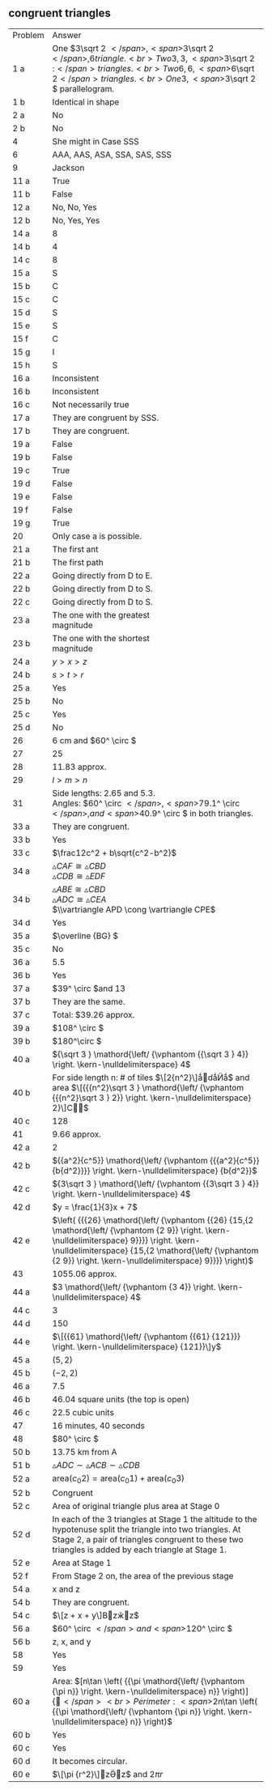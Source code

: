 
## congruent triangles


|||
|-------|------|
|Problem|Answer|
|1 a|One <span>$3\sqrt 2 $</span>, <span>$3\sqrt 2 $</span>, 6 triangle.<br>Two 3, 3, <span>$3\sqrt 2 :$</span> triangles.<br>Two 6, 6, <span>$6\sqrt 2$</span> triangles.<br>One 3, <span>$3\sqrt 2 $</span> parallelogram.|
|1 b|Identical in shape|
|2 a|No|
|2 b|No|
|4|She might in Case SSS|
|6|AAA, AAS, ASA, SSA, SAS, SSS|
|9|Jackson|
|11 a|True|
|11 b|False|
|12 a|No, No, Yes|
|12 b|No, Yes, Yes|
|14 a|8|
|14 b|4|
|14 c|8|
|15 a|S|
|15 b|C|
|15 c|C|
|15 d|S|
|15 e|S|
|15 f|C|
|15 g|I|
|15 h|S|
|16 a|Inconsistent|
|16 b|Inconsistent|
|16 c|Not necessarily true|
|17 a|They are congruent by SSS.|
|17 b|They are congruent.|
|19 a|False|
|19 b|False|
|19 c|True|
|19 d|False|
|19 e|False|
|19 f|False|
|19 g|True|
|20|Only case a is possible.|
|21 a|The first ant|
|21 b|The first path|
|22 a|Going directly from D to E.|
|22 b|Going directly from D to S.|
|22 c|Going directly from D to S.|
|23 a|The one with the greatest <br>magnitude|
|23 b|The one with the shortest <br>magnitude|
|24 a|<span>$y > x > z$</span>|
|24 b|<span>$s > t > r$</span>|
|25 a|Yes|
|25 b|No|
|25 c|Yes|
|25 d|No|
|26|6 cm and <span>$60^ \circ $</span>|
|27|25|
|28|11.83 approx.|
|29|<span>$l > m > n$</span>|
|31|Side lengths: 2.65 and 5.3.<br>Angles: <span>$60^ \circ $</span>, <span>$79.1^ \circ $</span>, and <span>$40.9^ \circ $</span> in both triangles.|
|33 a|They are congruent.|
|33 b|Yes|
|33 c|<span>$\frac12c^2 + b\sqrt{c^2-b^2}$|
|34 a|$\vartriangle CAF \cong \vartriangle CBD$<br> $\vartriangle CDB \cong \vartriangle EDF$
|34 b|<span>$\vartriangle ABE \cong \vartriangle CBD$</span><br><span>$\vartriangle ADC \cong \vartriangle CEA$</span><br><span>$\\vartriangle APD \cong \vartriangle CPE$</span>|
|34 d|Yes|
|35 a|<span>$\overline {BG} $</span>|
|35 c|No|
|36 a|5.5|
|36 b|Yes|
|37 a|<span>$39^ \circ $</span>and 13|
|37 b|They are the same.|
|37 c|Total: \$39.26 approx.|
|39 a|<span>$108^ \circ $</span>|
|39 b|<span>$180^\circ $</span>|
|40 a|<span>${\sqrt 3 } \mathord{\left/ {\vphantom {{\sqrt 3 } 4}} \right. \kern-\nulldelimiterspace} 4$</span>|
|40 b|For side length n: # of tiles <span>$\[2{n^2}\]ǻdǻӤǻ$</span> and area <span>$\[{{{n^2}\sqrt 3 } \mathord{\left/ {\vphantom {{{n^2}\sqrt 3 } 2}} \right. \kern-\nulldelimiterspace} 2}\]C$</span>|
|40 c|128|
|41|9.66 approx.|
|42 a|2|
|42 b|<span>${{a^2}{c^5}} \mathord{\left/ {\vphantom {{{a^2}{c^5}} {b{d^2}}}} \right. \kern-\nulldelimiterspace} {b{d^2}}$</span>|
|42 c|<span>${3\sqrt 3 } \mathord{\left/ {\vphantom {{3\sqrt 3 } 4}} \right. \kern-\nulldelimiterspace} 4$</span>|
|42 d|<span>$y = \frac{1}{3}x + 7$</span>|
|42 e|<span>$\left( {{{26} \mathord{\left/ {\vphantom {{26} {15,{2 \mathord{\left/ {\vphantom {2 9}} \right. \kern-\nulldelimiterspace} 9}}}} \right. \kern-\nulldelimiterspace} {15,{2 \mathord{\left/ {\vphantom {2 9}} \right. \kern-\nulldelimiterspace} 9}}}} \right)$</span>|
|43|1055.06 approx.|
|44 a|<span>$3 \mathord{\left/ {\vphantom {3 4}} \right. \kern-\nulldelimiterspace} 4$</span>|
|44 c|3|
|44 d|150|
|44 e|<span>$\[{{61} \mathord{\left/ {\vphantom {{61} {121}}} \right. \kern-\nulldelimiterspace} {121}}\]y$</span>|
|45 a|<span>$\left( {5,2} \right)$</span>|
|45 b|<span>$\left( { - 2,2} \right)$</span>|
|46 a|7.5|
|46 b|46.04 square units (the top is open)|
|46 c|22.5 cubic units|
|47|16 minutes, 40 seconds|
|48|<span>$80^ \circ $</span>|
|50 b|13.75 km from A|
|51 b|<span>$\vartriangle ADC \sim \vartriangle ACB \sim \vartriangle CDB$</span>|
|52 a|<span>${\text{area}}\left( {{c_0}2} \right) = {\text{area}}\left( {{c_0}1} \right) + {\text{area}}\left( {{c_0}3} \right)$</span>|
|52 b|Congruent|
|52 c|Area of original triangle plus area at Stage 0|
|52 d|In each of the 3 triangles at Stage 1 the altitude to the hypotenuse split the triangle into two triangles. At Stage 2, a pair of triangles congruent to these two triangles is added by each triangle at Stage 1.|
|52 e|Area at Stage 1|
|52 f|From Stage 2 on, the area of the previous stage|
|54 a|x and z|
|54 b|They are congruent.|
|54 c|<span>$\[z + x + y\]Bzӂz$</span>|
|56 a|<span>$60^ \circ $</span> and <span>$120^ \circ $</span>|
|56 b|z, x, and y|
|58|Yes|
|59|Yes|
|60 a|Area: <span>$\[n\tan \left( {{\pi \mathord{\left/ {\vphantom {\pi n}} \right. \kern-\nulldelimiterspace} n}} \right)\]{$</span><br>Perimeter: <span>$2n\tan \left( {{\pi \mathord{\left/ {\vphantom {\pi n}} \right. \kern-\nulldelimiterspace} n}} \right)$</span>|
|60 b|Yes|
|60 c|Yes|
|60 d|It becomes circular.|
|60 e|<span>$\[\pi {r^2}\]zӚz$</span> and <span>$2\pi r$</span>|
